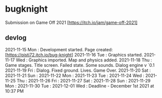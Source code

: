 # bugknight
Submission on Game Off 2021 [https://itch.io/jam/game-off-2021]

## devlog

2021-11-15 Mon : Development started. Page created: [https://pisti72.itch.io/bug-knight]
2021-11-16 Tue : Graphics started.
2021-11-17 Wed : Graphics imported. Map and physics added.
2021-11-18 Thu : Game stages. Title screen. Failed state. Some sounds. Dialog engine v `0.1
2021-11-19 Fri : Dialog. Fixed ground. Lives. Game Over.
2021-11-20 Sat :
2021-11-21 Sun :
2021-11-22 Mon :
2021-11-23 Tue :
2021-11-24 Wed :
2021-11-25 Thu :
2021-11-26 Fri :
2021-11-27 Sat :
2021-11-28 Sun :
2021-11-29 Mon :
2021-11-30 Tue :
2021-12-01 Wed : Deadline - December 1st 2021 at 10:37 PM
